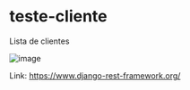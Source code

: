 # teste-cliente
Lista de clientes

![image](https://user-images.githubusercontent.com/102363944/178393367-5e84b131-06cf-4612-875c-d9e541641b46.png)


Link: https://www.django-rest-framework.org/
